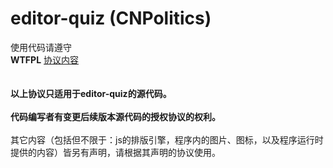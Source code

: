 editor-quiz (CNPolitics)
==========

使用代码请遵守<br/>
**WTFPL** [协议内容](http://www.wtfpl.net/txt/copying/)<br/>
<br/>
<br/>
**以上协议只适用于editor-quiz的源代码。**<br/>
<br/>
**代码编写者有变更后续版本源代码的授权协议的权利。**<br/>
<br/>
其它内容（包括但不限于：js的排版引擎，程序内的图片、图标，以及程序运行时提供的内容）皆另有声明，请根据其声明的协议使用。<br/>
<br/>

